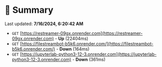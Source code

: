 # 📖 Summary
Last updated: **7/16/2024, 6:20:42 AM**

- `GET` [https://restreamer-09gx.onrender.com](https://restreamer-09gx.onrender.com) - **Up** (22404ms)
- `GET` [https://filestreambot-b5k6.onrender.com/](https://filestreambot-b5k6.onrender.com/) - **Down** (164ms)
- `GET` [https://jupyterlab-python3-12-3.onrender.com](https://jupyterlab-python3-12-3.onrender.com) - **Down** (361ms)
